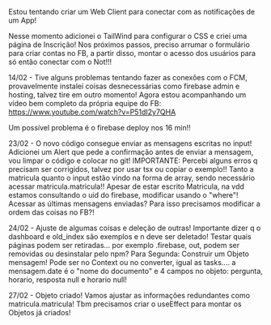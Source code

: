Estou tentando criar um Web Client para conectar com as notificações de um App!

Nesse momento adicionei o TailWind para configurar o CSS e criei uma página de Inscrição!
Nos próximos passos, preciso arrumar o formulário para criar contas no FB, a partir disso, montar o acesso dos usuários para só então conectar com o Not!!!

14/02 - Tive alguns problemas tentando fazer as conexões com o FCM, provavelmente instalei coisas desnecessárias como firebase admin e hosting, talvez tire em outro momento!
Agora estou acompanhando um vídeo bem completo da própria equipe do FB:
https://www.youtube.com/watch?v=P51dI2y7QHA

Um possível problema é o firebase deploy nos 16 min!!

23/02 - O novo código consegue enviar as mensagens escritas no input! Adicionei um Alert que pede a confirmação antes de enviar a mensagem, vou limpar o código e colocar no git!
IMPORTANTE:
Percebi alguns erros q precisam ser corrigidos, talvez por usar tsx ou copiar o exemplo!!
Tanto a matricula quanto o input estão vindo na forma de array, sendo necessário acessar matricula.matricula!!
Apesar de estar escrito Matricula, na vdd estamos consultando o uid do firebase, modificar usando o "where"!
Acessar as últimas mensagens enviadas? Para isso precisamos modificar a ordem das coisas no FB?!

24/02 - Ajuste de algumas coisas e deleção de outras! Importante dizer q o dashboard e old_index são exemplos e n deve ser deletado! Testar quais páginas podem ser retiradas...
por exemplo .firebase, out, podem ser removidas ou desinstalar pelo npm?
Para Segunda: Construir um Objeto mensagem! Pode ser no Context ou no converter, igual as tasks.... a mensagem.date é o "nome do documento" e 4 campos no objeto:
pergunta, horario, resposta null e horario null!

27/02 - Objeto criado! Vamos ajustar as informações redundantes como matricula.matricula! Tbm precisamos criar o useEffect para montar os Objetos já criados!